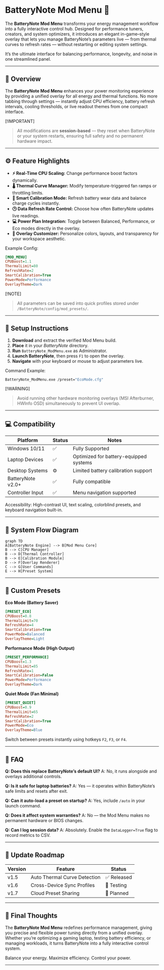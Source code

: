 # BatteryNote Mod Menu 🔋

The **BatteryNote Mod Menu** transforms your energy management workflow into a fully interactive control hub. Designed for performance tuners, creators, and system optimizers, it introduces an elegant in-game–style overlay that lets you manage BatteryNote’s parameters live — from thermal curves to refresh rates — without restarting or editing system settings.

It’s the ultimate interface for balancing performance, longevity, and noise in one streamlined panel.

---

## 🧭 Overview

The **BatteryNote Mod Menu** enhances your power monitoring experience by providing a unified overlay for all energy and thermal functions. No more tabbing through settings — instantly adjust CPU efficiency, battery refresh intervals, cooling thresholds, or live readout themes from one compact interface.

[!IMPORTANT]

> All modifications are **session-based** — they reset when BatteryNote or your system restarts, ensuring full safety and no permanent hardware impact.

---

## ⚙️ Feature Highlights

* **⚡ Real-Time CPU Scaling:** Change performance boost factors dynamically.
* **🌡 Thermal Curve Manager:** Modify temperature-triggered fan ramps or throttling limits.
* **🔋 Smart Calibration Mode:** Refresh battery wear data and balance charge cycles instantly.
* **🕒 Data Refresh Rate Control:** Choose how often BatteryNote updates live readings.
* **💻 Power Plan Integration:** Toggle between Balanced, Performance, or Eco modes directly in the overlay.
* **🎨 Overlay Customizer:** Personalize colors, layouts, and transparency for your workspace aesthetic.

Example Config:

```ini
[MOD_MENU]
CPUBoost=1.1
ThermalLimit=80
RefreshRate=2
SmartCalibration=True
PowerMode=Performance
OverlayTheme=Dark
```

[!NOTE]

> All parameters can be saved into quick profiles stored under `/BatteryNote/config/mod_presets/`.

---

## 🧰 Setup Instructions

1. **Download** and extract the verified Mod Menu build.
2. **Place** it in your *BatteryNote* directory.
3. **Run** `BatteryNote_ModMenu.exe` as Administrator.
4. **Launch BatteryNote**, then press `F1` to open the overlay.
5. **Navigate** with your keyboard or mouse to adjust parameters live.

Command Example:

```bash
BatteryNote_ModMenu.exe /preset="EcoMode.cfg"
```

[!WARNING]

> Avoid running other hardware monitoring overlays (MSI Afterburner, HWInfo OSD) simultaneously to prevent UI overlap.

---

## 💻 Compatibility

| Platform          | Status | Notes                                  |
| ----------------- | ------ | -------------------------------------- |
| Windows 10/11     | ✅      | Fully Supported                        |
| Laptop Devices    | ✅      | Optimized for battery-equipped systems |
| Desktop Systems   | ⚙️     | Limited battery calibration support    |
| BatteryNote v2.0+ | ✅      | Fully compatible                       |
| Controller Input  | ✅      | Menu navigation supported              |

Accessibility: High-contrast UI, text scaling, colorblind presets, and keyboard navigation built-in.

---

## 🧩 System Flow Diagram

```mermaid
graph TD
A[BatteryNote Engine] --> B[Mod Menu Core]
B --> C[CPU Manager]
B --> D[Thermal Controller]
B --> E[Calibration Module]
D --> F[Overlay Renderer]
C --> G[User Commands]
E --> H[Preset System]
```

---

## 🧠 Custom Presets

**Eco Mode (Battery Saver)**

```ini
[PRESET_ECO]
CPUBoost=0.8
ThermalLimit=70
RefreshRate=4
SmartCalibration=True
PowerMode=Balanced
OverlayTheme=Light
```

**Performance Mode (High Output)**

```ini
[PRESET_PERFORMANCE]
CPUBoost=1.3
ThermalLimit=85
RefreshRate=1
SmartCalibration=False
PowerMode=Performance
OverlayTheme=Dark
```

**Quiet Mode (Fan Minimal)**

```ini
[PRESET_QUIET]
CPUBoost=0.9
ThermalLimit=65
RefreshRate=2
SmartCalibration=True
PowerMode=Eco
OverlayTheme=Blue
```

Switch between presets instantly using hotkeys `F2`, `F3`, or `F4`.

---

## 💬 FAQ

**Q: Does this replace BatteryNote’s default UI?**
A: No, it runs alongside and overlays additional controls.

**Q: Is it safe for laptop batteries?**
A: Yes — it operates within BatteryNote’s safe limits and resets after exit.

**Q: Can it auto-load a preset on startup?**
A: Yes, include `/auto` in your launch command.

**Q: Does it affect system warranties?**
A: No — the Mod Menu makes no permanent hardware or BIOS changes.

**Q: Can I log session data?**
A: Absolutely. Enable the `DataLogger=True` flag to record metrics to CSV.

---

## 🚀 Update Roadmap

| Version | Feature                      | Status     |
| ------- | ---------------------------- | ---------- |
| v1.5    | Auto Thermal Curve Detection | ✅ Released |
| v1.6    | Cross-Device Sync Profiles   | 🚧 Testing |
| v1.7    | Cloud Preset Sharing         | 🧩 Planned |

---

## 🏁 Final Thoughts

The **BatteryNote Mod Menu** redefines performance management, giving you precise and flexible power tuning directly from a unified overlay. Whether you’re optimizing a gaming laptop, testing battery efficiency, or managing workloads, it turns BatteryNote into a fully interactive control system.

Balance your energy. Maximize efficiency. Control your power.

---
